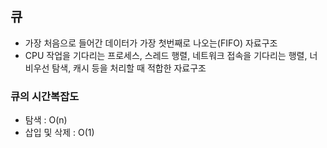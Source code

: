 ## 큐

- 가장 처음으로 들어간 데이터가 가장 첫번째로 나오는(FIFO) 자료구조
- CPU 작업을 기다리는 프로세스, 스레드 행렬, 네트워크 접속을 기다리는 행렬, 너비우선 탐색, 캐시 등을 처리할 때 적합한 자료구조

### 큐의 시간복잡도

- 탐색 : O(n)
- 삽입 및 삭제 : O(1)
